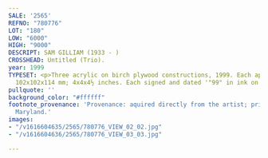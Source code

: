 ```yaml
---
SALE: '2565'
REFNO: "780776"
LOT: "180"
LOW: "6000"
HIGH: "9000"
DESCRIPT: SAM GILLIAM (1933 - )
CROSSHEAD: Untitled (Trio).
year: 1999
TYPESET: <p>Three acrylic on birch plywood constructions, 1999. Each approximately
  102x102x114 mm; 4x4x4½ inches. Each signed and dated '"99" in ink on the verso.</p>
pullquote: ''
background_color: "#ffffff"
footnote_provenance: 'Provenance: aquired directly from the artist; private collection,
  Maryland.'
images:
- "/v1616604635/2565/780776_VIEW_02_02.jpg"
- "/v1616604636/2565/780776_VIEW_03_03.jpg"

---
```

